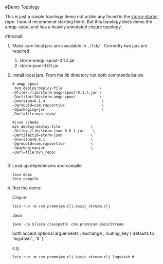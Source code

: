 #Demo Topology

This is just a simple topology demo not unlike any found in the [storm-starter](https://github.com/nathanmarz/storm-starter) repo. I would recommend starting there. But this topology does demo the amqp-spout and has a heavily annotated clojure topology. 

##Install

1. Make sure local jars are avaialable in ```./lib/``` . Currently two jars are required
   1. storm-amqp-spout-0.1.4.jar 
   2. storm-json-0.0.1.jar
   
2. Install local jars. From the lib directory run both commands below
    
   ```
   # amqp spout
    mvn deploy:deploy-file    		       \
   -Dfile=./lib/storm-amqp-spout-0.1.4.jar \
   -DartifactId=storm-amqp-spout           \
   -Dversion=0.1.4                   	    \
   -DgroupId=com.rapportive          	    \
   -Dpackaging=jar                   	    \
   -Durl=file:mvn_repo/

   #json schema
   mvn deploy:deploy-file      		   \
   -Dfile=./lib/storm-json-0.0.1.jar 	\
   -DartifactId=storm-json     		   \
   -Dversion=0.0.1             		   \
   -DgroupId=com.rapportive    		   \
   -Dpackaging=jar             		   \
   -Durl=file:mvn_repo/
   
   
   ```
   
3. Load up depedencies and compile

   ```
   lein deps 
   lein compile
   ```
   
4. Run the demo:
   
   Clojure
   
   ```
   lein run -m com.promojam.clj.basic_stream.clj
   ```
   
   Java
   
   ```
   java -cp $(lein classpath) com.promojam.BasicStream
   ```
   
   both accept optional arguements : exchange , routing_key ( defaults to 'logstash' , '#' )

   e.g.
   
   ```
   lein run -m com.promojam.clj.basic_stream.clj logstash #
   ```
 
   

